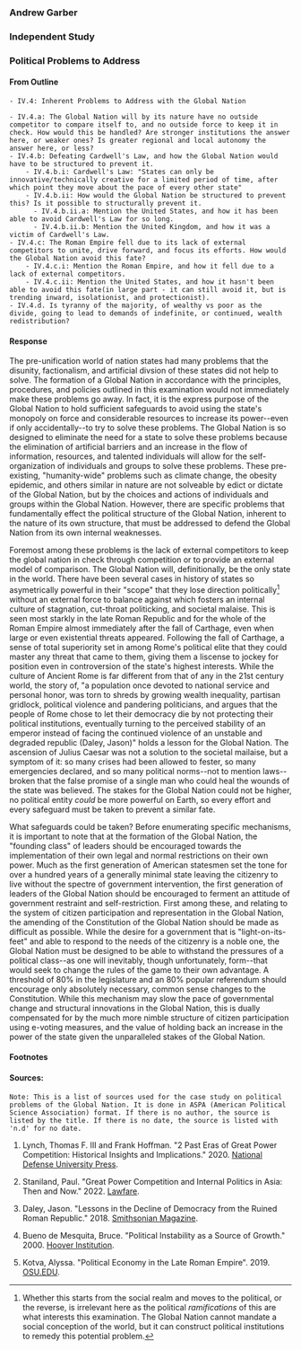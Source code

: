 ### Andrew Garber

### Independent Study

### Political Problems to Address

#### From Outline

```
- IV.4: Inherent Problems to Address with the Global Nation

- IV.4.a: The Global Nation will by its nature have no outside competitor to compare itself to, and no outside force to keep it in check. How would this be handled? Are stronger institutions the answer here, or weaker ones? Is greater regional and local autonomy the answer here, or less?
- IV.4.b: Defeating Cardwell's Law, and how the Global Nation would have to be structured to prevent it.
	- IV.4.b.i: Cardwell's Law: "States can only be innovative/technically creative for a limited period of time, after which point they move about the pace of every other state"
    - IV.4.b.ii: How would the Global Nation be structured to prevent this? Is it possible to structurally prevent it.
      - IV.4.b.ii.a: Mention the United States, and how it has been able to avoid Cardwell's Law for so long.
      - IV.4.b.ii.b: Mention the United Kingdom, and how it was a victim of Cardwell's Law.
- IV.4.c: The Roman Empire fell due to its lack of external competitors to unite, drive forward, and focus its efforts. How would the Global Nation avoid this fate?
    - IV.4.c.i: Mention the Roman Empire, and how it fell due to a lack of external competitors.
    - IV.4.c.ii: Mention the United States, and how it hasn't been able to avoid this fate(in large part - it can still avoid it, but is trending inward, isolationist, and protectionist).
- IV.4.d. Is tyranny of the majority, of wealthy vs poor as the divide, going to lead to demands of indefinite, or continued, wealth redistribution?

```

#### Response

The pre-unification world of nation states had many problems that the disunity, factionalism, and artificial divsion of these states did not help to solve. The formation of a Global Nation in accordance with the principles, procedures, and policies outlined in this examination would not immediately make these problems go away. In fact, it is the express purpose of the Global Nation to hold sufficient safeguards to avoid using the state's monopoly on force and considerable resources to increase its power--even if only accidentally--to try to solve these problems. The Global Nation is so designed to eliminate the need for a state to solve these problems because the elimination of artificial barriers and an increase in the flow of information, resources, and talented individuals will allow for the self-organization of individuals and groups to solve these problems. These pre-existing, "humanity-wide" problems such as climate change, the obesity epidemic, and others similar in nature are not solveable by edict or dictate of the Global Nation, but by the choices and actions of individuals and groups within the Global Nation. However, there are specific problems that fundamentally effect the political structure of the Global Nation, inherent to the nature of its own structure, that must be addressed to defend the Global Nation from its own internal weaknesses.

Foremost among these problems is the lack of external competitors to keep the global nation in check through competition or to provide an external model of comparison. The Global Nation will, definitionally, be the only state in the world. There have been several cases in history of states so asymetrically powerful in their "scope" that they lose direction politically[^1] without an external force to balance against which fosters an internal culture of stagnation, cut-throat politicking, and societal malaise. This is seen most starkly in the late Roman Republic and for the whole of the Roman Empire almost immediately after the fall of Carthage, even when large or even existential threats appeared. Following the fall of Carthage, a sense of total superiority set in among Rome's political elite that they could master any threat that came to them, giving them a liscense to jockey for position even in controversion of the state's highest interests. While the culture of Ancient Rome is far different from that of any in the 21st century world, the story of, "a population once devoted to national service and personal honor, was torn to shreds by growing wealth inequality, partisan gridlock, political violence and pandering politicians, and argues that the people of Rome chose to let their democracy die by not protecting their political institutions, eventually turning to the perceived stability of an emperor instead of facing the continued violence of an unstable and degraded republic (Daley, Jason)" holds a lesson for the Global Nation. The ascension of Julius Caesar was not a solution to the societal mailaise, but a symptom of it: so many crises had been allowed to fester, so many emergencies declared, and so many political norms--not to mention laws--broken that the false promise of a single man who could heal the wounds of the state was believed. The stakes for the Global Nation could not be higher, no political entity _could_ be more powerful on Earth, so every effort and every safeguard must be taken to prevent a similar fate.

What safeguards could be taken? Before enumerating specific mechanisms, it is important to note that at the formation of the Global Nation, the "founding class" of leaders should be encouraged towards the implementation of their own legal and normal restrictions on their own power. Much as the first generation of American statesmen set the tone for over a hundred years of a generally minimal state leaving the citizenry to live without the spectre of government intervention, the first generation of leaders of the Global Nation should be encouraged to ferment an attitude of government restraint and self-restriction. First among these, and relating to the system of citizen participation and representation in the Global Nation, the amending of the Constitution of the Global Nation should be made as difficult as possible. While the desire for a government that is "light-on-its-feet" and able to respond to the needs of the citizenry is a noble one, the Global Nation must be designed to be able to withstand the pressures of a political class--as one will inevitably, though unfortunately, form--that would seek to change the rules of the game to their own advantage. A threshold of 80% in the legislature and an 80% popular referendum should encourage only absolutely necessary, common sense changes to the Constitution. While this mechanism may slow the pace of governmental change and structural innovations in the Global Nation, this is dually compensated for by the much more nimble structure of citizen participation using e-voting measures, and the value of holding back an increase in the power of the state given the unparalleled stakes of the Global Nation.

#### Footnotes

[^1]: Whether this starts from the social realm and moves to the political, or the reverse, is irrelevant here as the political _ramifications_ of this are what interests this examination. The Global Nation cannot mandate a social conception of the world, but it can construct political institutions to remedy this potential problem.

#### Sources:

```
Note: This is a list of sources used for the case study on political problems of the Global Nation. It is done in ASPA (American Political Science Association) format. If there is no author, the source is listed by the title. If there is no date, the source is listed with 'n.d' for no date.
```

1. Lynch, Thomas F. III and Frank Hoffman. "2 Past Eras of Great Power Competition: Historical Insights and Implications." 2020. [National Defense University Press](https://ndupress.ndu.edu/Media/News/News-Article-View/Article/2404297/2-past-eras-of-great-power-competition-historical-insights-and-implications/).

2. Staniland, Paul. "Great Power Competition and Internal Politics in Asia: Then and Now." 2022. [Lawfare](https://www.lawfaremedia.org/article/great-power-competition-and-internal-politics-asia-then-and-now).

3. Daley, Jason. "Lessons in the Decline of Democracy from the Ruined Roman Republic." 2018. [Smithsonian Magazine](https://www.smithsonianmag.com/history/lessons-decline-democracy-from-ruined-roman-republic-180970711/).

4. Bueno de Mesquita, Bruce. "Political Instability as a Source of Growth." 2000. [Hoover Institution](https://www.hoover.org/research/political-instability-source-growth).

<!-- https://origins.osu.edu/review/political-economy-late-roman-empire?language_content_entity=en by Alyssa Kotva 2019 -->

5. Kotva, Alyssa. "Political Economy in the Late Roman Empire". 2019. [OSU.EDU](https://origins.osu.edu/review/political-economy-late-roman-empire?language_content_entity=en).

